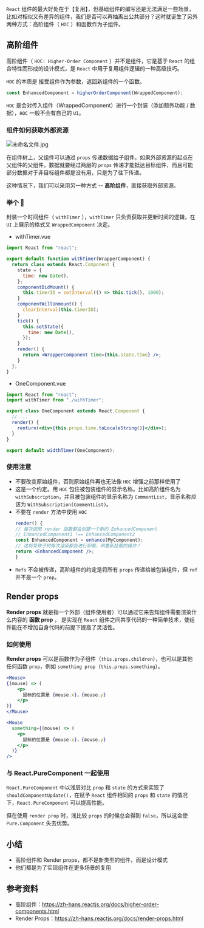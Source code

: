 `React` 组件的最大好处在于【复用】，但基础组件的编写还是无法满足一些场景，比如对相似又有差异的组件，我们是否可以再抽离出公共部分？这时就诞生了另外两种方式：高阶组件（ `HOC` ）和函数作为子组件。

## 高阶组件

高阶组件（ `HOC: Higher-Order Component` ）并不是组件，它是基于 `React` 的组合特性而形成的设计模式，是 `React` 中用于复用组件逻辑的一种高级技巧。

`HOC` 的本质是 接受组件作为参数，返回新组件的一个函数。

```js
const EnhancedComponent = higherOrderComponent(WrappedComponent);
```

`HOC` 是会对传入组件（WrappedComponent）进行一个封装（添加额外功能 / 数据），`HOC` 一般不会有自己的 `UI`。

### 组件如何获取外部资源

![未命名文件.jpg](https://p1-juejin.byteimg.com/tos-cn-i-k3u1fbpfcp/248876140ffd47ffadbed94b2afc8002~tplv-k3u1fbpfcp-watermark.image)

在组件树上，父组件可以通过 `props` 传递数据给子组件。如果外部资源的起点在父组件的父组件，数据就要经过两层的 `props` 传递才能抵达目标组件，而且可能部分数据对于非目标组件都是没有用，只是为了往下传递。

这种情况下，我们可以采用另一种方式 -- **高阶组件**，直接获取外部资源。

### 举个 🌰

封装一个时间组件（ `withTimer` ），`withTimer` 只负责获取并更新时间的逻辑，在 `UI` 上展示的格式又 `WrappedComponent` 决定。

- withTimer.vue

```jsx
import React from "react";

export default function withTimer(WrapperComponent) {
  return class extends React.Component {
    state = {
      time: new Date(),
    };
    componentDidMount() {
      this.timerID = setInterval(() => this.tick(), 1000);
    }
    componentWillUnmount() {
      clearInterval(this.timerID);
    }
    tick() {
      this.setState({
        time: new Date(),
      });
    }
    render() {
      return <WrapperComponent time={this.state.time} />;
    }
  };
}
```

- OneComponent.vue

```jsx
import React from "react";
import withTimer from "./withTimer";

export class OneComponent extends React.Component {
  // ...
  render() {
    renturn(<div>{this.props.time.toLocaleString()}</div>);
  }
}

export default widthTimer(OneComponent);
```

### 使用注意

- 不要改变原始组件，否则原始组件再也无法像 `HOC` 增强之前那样使用了
- 这是一个约定。用 `HOC` 包住被包装组件的显示名称。比如高阶组件名为 `withSubscription`，并且被包装组件的显示名称为 `CommentList`，显示名称应该为 `WithSubscription(CommentList)`。
- 不要在 `render` 方法中使用 `HOC`
  ```jsx
  render() {
  // 每次调用 render 函数都会创建一个新的 EnhancedComponent
  // EnhancedComponent1 !== EnhancedComponent2
  const EnhancedComponent = enhance(MyComponent);
  // 这将导致子树每次渲染都会进行卸载，和重新挂载的操作！
  return <EnhancedComponent />;
  }
  ```
- `Refs` 不会被传递，高阶组件的约定是将所有 `props` 传递给被包装组件，但 `ref` 并不是一个 `prop`。

## Render props

**Render props** 就是指一个外部（组件使用者）可以通过它来告知组件需要渲染什么内容的 **函数 prop** ， 是实现在 `React` 组件之间共享代码的一种简单技术，使组件能在不增加自身代码的前提下提高了灵活性。

### 如何使用

**Render props** 可以是函数作为子组件（`this.props.children`），也可以是其他任何函数 `prop`，例如 `something prop`（`this.props.something`）。

```jsx
<Mouse>
{(mouse) => (
    <p>
      鼠标的位置是 {mouse.x}，{mouse.y}
    </p>
)}
</Mouse>

<Mouse
  something={(mouse) => (
    <p>
      鼠标的位置是 {mouse.x}，{mouse.y}
    </p>
  )}
/>
```

### 与 React.PureComponent 一起使用

`React.PureComponent` 中以浅层对比 `prop` 和 `state` 的方式来实现了 `shouldComponentUpdate()`，在赋予 `React` 组件相同的 `props` 和 `state` 的情况下，`React.PureComponent` 可以提高性能。

但在使用 `render prop` 时，浅比较 `props` 的时候总会得到 `false`，所以这会使 `Pure.Component` 失去优势。

## 小结

- 高阶组件和 Render props，都不是新类型的组件，而是设计模式
- 他们都是为了实现组件在更多场景的复用

## 参考资料

- 高阶组件：https://zh-hans.reactjs.org/docs/higher-order-components.html
- Render Props：https://zh-hans.reactjs.org/docs/render-props.html
